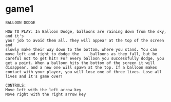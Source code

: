 # game1

    BALLOON DODGE
    
    HOW TO PLAY: In Balloon Dodge, balloons are raining down from the sky, and it's
    your job to avoid them all. They will appear at the top of the screen and
    slowly make their way down to the bottom, where you stand. You can move left and right to dodge the     balloons as they fall, but be careful not to get hit! For every balloon you successfully dodge, you get a point. When a balloon hits the bottom of the screen it will disappear, and a new one will spawn at the top. If a balloon makes contact with your player, you will lose one of three lives. Lose all
    lives and it's game over!
    
    CONTROLS:
    Move left with the left arrow key
    Move right with the right arrow key
    
